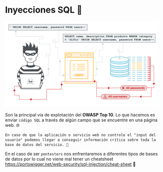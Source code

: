 # Inyecciones SQL 💉

<p align="center">
    <img src="/assets/SQLi.svg">
</p>

Son la principal vía de explotación del **OWASP Top 10**. Lo que hacemos es envíar `código SQL` a través de algún campo que se encuentre en una página web. 🌐

```
En caso de que la aplicación o servicio web no controle el "input del usuario" podemos llegar a conseguir información crítica sobre toda la base de datos del servicio. 🛑
```

En el caso de ser `pentesters` nos enfrentaremos a diferentes tipos de bases de datos por lo cual no viene mal tener un cheatsheet https://portswigger.net/web-security/sql-injection/cheat-sheet 📃